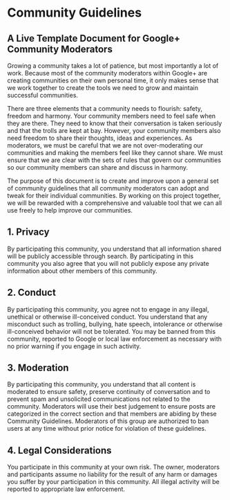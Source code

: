 Community Guidelines
====================

A Live Template Document for Google+ Community Moderators
---------------------------------------------------------

Growing a community takes a lot of patience, but most importantly a lot of work. Because most of the community moderators within Google+ are creating communities on their own personal time, it only makes sense that we work together to create the tools we need to grow and maintain successful communities.

There are three elements that a community needs to flourish: safety, freedom and harmony. Your community members need to feel safe when they are there. They need to know that their conversation is taken seriously and that the trolls are kept at bay. However, your community members also need freedom to share their thoughts, ideas and experiences. As moderators, we must be careful that we are not over-moderating our communities and making the members feel like they cannot share. We must ensure that we are clear with the sets of rules that govern our communities so our community members can share and discuss in harmony.

The purpose of this document is to create and improve upon a general set of community guidelines that all community moderators can adopt and tweak for their individual communities. By working on this project together, we will be rewarded with a comprehensive and valuable tool that we can all use freely to help improve our communities.

## 1. Privacy

By participating this community, you understand that all information shared will be publicly accessible through search. By participating in this community you also agree that you will not publicly expose any private information about other members of this community.

## 2. Conduct

By participating this community, you agree not to engage in any illegal, unethical or otherwise ill-conceived conduct. You understand that any misconduct such as trolling, bullying, hate speech, intolerance or otherwise ill-conceived behavior will not be tolerated. You may be banned from this community, reported to Google or local law enforcement as necessary with no prior warning if you engage in such activity.

## 3. Moderation

By participating this community, you understand that all content is moderated to ensure safety, preserve continuity of conversation and to prevent spam and unsolicited communications not related to the community. Moderators will use their best judgement to ensure posts are categorized in the correct section and that members are abiding by these Community Guidelines. Moderators of this group are authorized to ban users at any time without prior notice for violation of these guidelines.

## 4. Legal Considerations

You participate in this community at your own risk. The owner, moderators and participants assume no liability for the result of any harm or damages you suffer by your participation in this community. All illegal activity will be reported to appropriate law enforcement.
